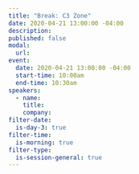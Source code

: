 ```yaml
---
title: "Break: C3 Zone"
date: 2020-04-21 13:00:00 -04:00
description:
published: false 
modal:
  url:
event:
  date: 2020-04-21 13:00:00 -04:00
  start-time: 10:00am
  end-time: 10:30am
speakers:
  - name:
    title:
    company:
filter-date:
  is-day-3: true
filter-time:
  is-morning: true
filter-type:
  is-session-general: true
---
```

